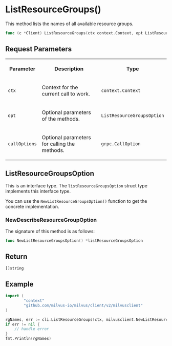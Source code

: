 # ListResourceGroups()

This method lists the names of all available resource groups.

```go
func (c *Client) ListResourceGroups(ctx context.Context, opt ListResourceGroupsOption, callOptions ...grpc.CallOption) ([]string, error)
```

## Request Parameters

<table>
   <tr>
     <th><p>Parameter</p></th>
     <th><p>Description</p></th>
     <th><p>Type</p></th>
   </tr>
   <tr>
     <td><p><code>ctx</code></p></td>
     <td><p>Context for the current call to work.</p></td>
     <td><p><code>context.Context</code></p></td>
   </tr>
   <tr>
     <td><p><code>opt</code></p></td>
     <td><p>Optional parameters of the methods.</p></td>
     <td><p><code>ListResourceGroupsOption</code></p></td>
   </tr>
   <tr>
     <td><p><code>callOptions</code></p></td>
     <td><p>Optional parameters for calling the methods.</p></td>
     <td><p><code>grpc.CallOption</code></p></td>
   </tr>
</table>

## ListResourceGroupsOption

This is an interface type. The `listResourceGroupsOption` struct type implements this interface type. 

You can use the `NewListResourceGroupsOption()` function to get the concrete implementation.

### NewDescribeResourceGroupOption

The signature of this method is as follows:

```go
func NewListResourceGroupsOption() *listResourceGroupsOption
```

## Return

`[]string`

## Example

```go
import (
        "context"
        "github.com/milvus-io/milvus/client/v2/milvusclient"
)

rgNames, err := cli.ListResourceGroups(ctx, milvusclient.NewListResourceGroupsOption())
if err != nil {
    // handle error
}
fmt.Println(rgNames)
```

